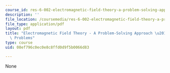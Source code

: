 ```yaml
---
course_id: res-6-002-electromagnetic-field-theory-a-problem-solving-approach-spring-2008
description: ''
file_location: /coursemedia/res-6-002-electromagnetic-field-theory-a-problem-solving-approach-spring-2008/08ef796c0ec0e8c8ffd0d9f5b0066d83_MITRES_6_002S08_chp08_pset.pdf
file_type: application/pdf
layout: pdf
title: "Electromagnetic Field Theory - A Problem-Solving Approach \u2013 Chapter 8:\
  \ Problems"
type: course
uid: 08ef796c0ec0e8c8ffd0d9f5b0066d83

---
```

None